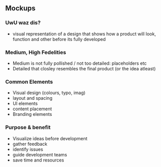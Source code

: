 ## Mockups
### UwU waz dis?
- visual representation of a design that shows how a product will look, function and other before its fully developed

### Medium, High Fedelities
- Medium is not fully pollished / not too detailed: placeholders etc
- Detailed that closley resembles the final product (or the idea atleast)

### Common Elements
- Visual design (colours, typo, imag)
- layout and spacing
- UI elements
- content placement
- Branding elements
### Purpose & benefit
- Visualize ideas before development
- gather feedback
- identify issues
- guide development teams
- save time and resources